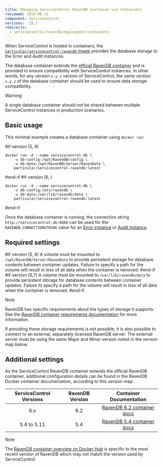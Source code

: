 ```yaml
---
title: Managing ServiceControl RavenDB instances via Containers
reviewed: 2024-06-11
component: ServiceControl
versions: '[5,)'
redirects:
  - servciecontrol/ravendb/deployment/containers
---
```


When ServiceControl is hosted in containers, the [`particular/servicecontrol-ravendb` image](https://hub.docker.com/r/particular/servicecontrol-ravendb) provides the database storage to the Error and Audit instances.

The database container extends the [official RavenDB container](https://hub.docker.com/r/ravendb/ravendb) and is provided to ensure compatibility with ServiceControl instances. In other words, for any version `x.y.z` version of ServiceControl, the same version `x.y.z` of the database container should be used to ensure data storage compatibility.

> [!WARNING]
> A single database container should not be shared between multiple ServiceControl instances in production scenarios.

## Basic usage

This minimal example creates a database container using `docker run`:

#if-version [5, 6)
```shell
docker run -d --name servicecontrol-db \
    -v db-config:/opt/RavenDB/config \
    -v db-data:/opt/RavenDB/Server/RavenData \
    particular/servicecontrol-ravendb:latest
```
#end-if
#if-version [6, )
```shell
docker run -d --name servicecontrol-db \
    -v db-config:/etc/ravendb \
    -v db-data:/var/lib/ravendb/data \
    particular/servicecontrol-ravendb:latest
```
#end-if

Once the database container is running, the connection string `http://servicecontrol-db:8080` can be used for the `RAVENDB_CONNECTIONSTRING` value for an [Error instance](/servicecontrol/servicecontrol-instances/deployment/containers.md) or [Audit instance](/servicecontrol/audit-instances/deployment/containers.md).

## Required settings

#if-version [5, 6)
A volume must be mounted to `/opt/RavenDB/Server/RavenData` to provide persistent storage for database contents between container updates. Failure to specify a path for the volume will result in loss of all data when the container is removed.
#end-if
#if-version [6,7)
A volume must be mounted to `/var/lib/ravendb/data` to provide persistent storage for database contents between container updates. Failure to specify a path for the volume will result in loss of all data when the container is removed.
#end-if

> [!NOTE]
> RavenDB has specific requirements about the types of storage it supports. See the [RavenDB container requirements documentation](https://ravendb.net/docs/article-page/6.2/csharp/start/installation/running-in-docker-container#requirements) for more information.
> 
> If providing these storage requirements is not possible, it is also possible to connect to an external, separately-licensed RavenDB server. The external server must be using the same Major and Minor version noted in the version map below.

## Additional settings

As the ServiceControl RavenDB container extends the official RavenDB container, additional configuration details can be found in the RavenDB Docker container documentation, according to this version map:

| ServiceControl Versions | RavenDB Version | Container Documentation |
|:-:|:-:|:-:|
| 6.x | 6.2 | [RavenDB 6.2 container docs](https://ravendb.net/docs/article-page/6.2/csharp/start/installation/running-in-docker-container)
| 5.4 to 5.11 | 5.4 | [RavenDB 5.4 container docs](https://ravendb.net/docs/article-page/5.4/csharp/start/installation/running-in-docker-container) |

> [!NOTE]
> The [RavenDB container overview on Docker Hub](https://hub.docker.com/r/ravendb/ravendb) is specific to the most recent version of RavenDB which may not match the version used by ServiceControl.
